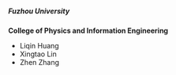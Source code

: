 <h5><strong>Fuzhou University</strong></h5>

**College of Physics and Information Engineering**
* Liqin Huang
* Xingtao Lin
* Zhen Zhang

